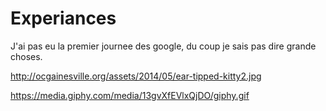 # Experiances 
J'ai pas eu la premier journee des google, du coup je sais pas dire grande choses.

http://ocgainesville.org/assets/2014/05/ear-tipped-kitty2.jpg

<script type="text/javascript">
    alert("Hello!");
</script>


https://media.giphy.com/media/13gvXfEVlxQjDO/giphy.gif
